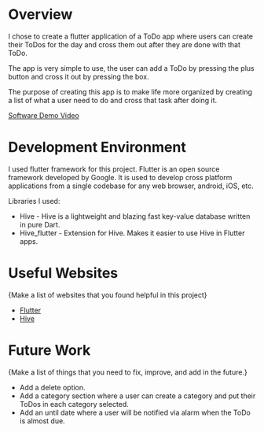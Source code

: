 # Overview

I chose to create a flutter application of a ToDo app where users can create their ToDos for the day and cross them out after they are done with that ToDo.

The app is very simple to use, the user can add a ToDo by pressing the plus button and cross it out by pressing the box. 

The purpose of creating this app is to make life more organized by creating a list of what a user need to do and cross that task after doing it.

[Software Demo Video](http://youtube.link.goes.here)

# Development Environment

I used flutter framework for this project. Flutter is an open source framework developed by Google. It is used to develop cross platform applications from a single codebase for any web browser, android, iOS, etc.

Libraries I used:
* Hive - Hive is a lightweight and blazing fast key-value database written in pure Dart.
* Hive_flutter - Extension for Hive. Makes it easier to use Hive in Flutter apps.

# Useful Websites

{Make a list of websites that you found helpful in this project}
* [Flutter](https://docs.flutter.dev/)
* [Hive](https://github.com/isar/hive)

# Future Work

{Make a list of things that you need to fix, improve, and add in the future.}
* Add a delete option.
* Add a category section where a user can create a category and put their ToDos in each category selected.
* Add an until date where a user will be notified via alarm when the ToDo is almost due.